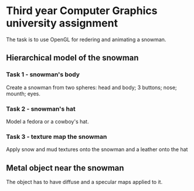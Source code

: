 # Third year Computer Graphics university assignment

The task is to use OpenGL for redering and animating a snowman.

## Hierarchical model of the snowman

### Task 1 - snowman's body

Create a snowman from two spheres: head and body; 3 buttons; nose; mounth; eyes.

### Task 2 - snowman's hat

Model a fedora or a cowboy's hat.

### Task 3 - texture map the snowman

Apply snow and mud textures onto the snowman and a leather onto the hat


## Metal object near the snowman

The object has to have diffuse and a specular maps applied to it. 


